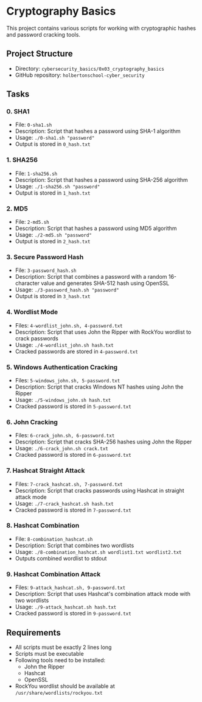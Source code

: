 # Cryptography Basics

This project contains various scripts for working with cryptographic hashes and password cracking tools.

## Project Structure

* Directory: `cybersecurity_basics/0x03_cryptography_basics`
* GitHub repository: `holbertonschool-cyber_security`

## Tasks

### 0. SHA1
* File: `0-sha1.sh`
* Description: Script that hashes a password using SHA-1 algorithm
* Usage: `./0-sha1.sh "password"`
* Output is stored in `0_hash.txt`

### 1. SHA256
* File: `1-sha256.sh`
* Description: Script that hashes a password using SHA-256 algorithm
* Usage: `./1-sha256.sh "password"`
* Output is stored in `1_hash.txt`

### 2. MD5
* File: `2-md5.sh`
* Description: Script that hashes a password using MD5 algorithm
* Usage: `./2-md5.sh "password"`
* Output is stored in `2_hash.txt`

### 3. Secure Password Hash
* File: `3-password_hash.sh`
* Description: Script that combines a password with a random 16-character value and generates SHA-512 hash using OpenSSL
* Usage: `./3-password_hash.sh "password"`
* Output is stored in `3_hash.txt`

### 4. Wordlist Mode
* Files: `4-wordlist_john.sh, 4-password.txt`
* Description: Script that uses John the Ripper with RockYou wordlist to crack passwords
* Usage: `./4-wordlist_john.sh hash.txt`
* Cracked passwords are stored in `4-password.txt`

### 5. Windows Authentication Cracking
* Files: `5-windows_john.sh, 5-password.txt`
* Description: Script that cracks Windows NT hashes using John the Ripper
* Usage: `./5-windows_john.sh hash.txt`
* Cracked password is stored in `5-password.txt`

### 6. John Cracking
* Files: `6-crack_john.sh, 6-password.txt`
* Description: Script that cracks SHA-256 hashes using John the Ripper
* Usage: `./6-crack_john.sh crack.txt`
* Cracked password is stored in `6-password.txt`

### 7. Hashcat Straight Attack
* Files: `7-crack_hashcat.sh, 7-password.txt`
* Description: Script that cracks passwords using Hashcat in straight attack mode
* Usage: `./7-crack_hashcat.sh hash.txt`
* Cracked password is stored in `7-password.txt`

### 8. Hashcat Combination
* File: `8-combination_hashcat.sh`
* Description: Script that combines two wordlists
* Usage: `./8-combination_hashcat.sh wordlist1.txt wordlist2.txt`
* Outputs combined wordlist to stdout

### 9. Hashcat Combination Attack
* Files: `9-attack_hashcat.sh, 9-password.txt`
* Description: Script that uses Hashcat's combination attack mode with two wordlists
* Usage: `./9-attack_hashcat.sh hash.txt`
* Cracked password is stored in `9-password.txt`

## Requirements

* All scripts must be exactly 2 lines long
* Scripts must be executable
* Following tools need to be installed:
  * John the Ripper
  * Hashcat
  * OpenSSL
* RockYou wordlist should be available at `/usr/share/wordlists/rockyou.txt`

